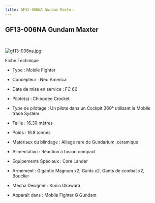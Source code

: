 ```yaml
---
title: GF13-006NA Gundam Maxter
---
```


GF13-006NA Gundam Maxter
------------------------

 


![gf13-006na.jpg](/images/stories/saga/ggundam/images/mechas/gf13-006na.jpg)


Fiche Technique   
- Type : Mobile Fighter  
- Concepteur : Neo America  
- Date de mise en service : FC 60  
- Pilote(s) : Chibodee Crocket  
- Type de pilotage : Un pilote dans un Cockpit 360° utilisant le Mobile trace System  
- Taille : 16.30 mètres  
- Poids : 16.8 tonnes  
- Matériaux du blindage : Alliage rare de Gundarium, céramique  
- Alimentation : Réaction à fusion compact  
- Equipements Spéciaux : Core Lander  
- Armement : Gigantic Magnum x2, Gants x2, Gants de combat x2, Bouclier  
  
  
- Mecha Designer : Kunio Okawara  
- Apparaît dans : Mobile Fighter G Gundam

